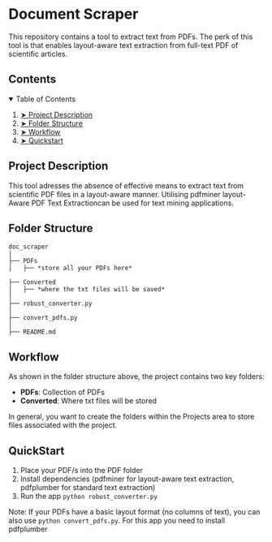 # Document Scraper
This repository contains a tool to extract text from PDFs. The perk of this tool is that enables layout-aware text extraction from full-text PDF of scientific articles.

## Contents

<details open="open">
  <summary>Table of Contents</summary>
  <ol>
    <li><a href="#project-description"> ➤ Project Description </a></li>
    <li><a href="#folder-structure"> ➤ Folder Structure</a></li>
    <li><a href="#workflow"> ➤ Workflow</a></li>
    <li><a href="#quickstart"> ➤ Quickstart</a></li>
  </ol>
</details>

## Project Description
This tool adresses the absence of effective means to extract text from scientific PDF files in a layout-aware manner. Utilising pdfminer layout-Aware PDF Text Extractioncan be used for text mining applications.

## Folder Structure

    doc_scraper
    │
    ├── PDFs 
    │   ├── *store all your PDFs here*

    ├── Converted
    │   ├── *where the txt files will be saved*
    │
    ├── robust_converter.py
    │   
    ├── convert_pdfs.py 
    │ 
    ├── README.md 

## Workflow

As shown in the folder structure above, the project contains two key folders:
- **PDFs**: Collection of PDFs
- **Converted**: Where txt files will be stored

In general, you want to create the folders within the Projects area to store files associated with the project.

## QuickStart

1. Place your PDF/s into the PDF folder
2. Install dependencies (pdfminer for layout-aware text extraction, pdfplumber for standard text extraction)
3. Run the app
`python robust_converter.py`

Note: If your PDFs have a basic layout format (no columns of text), you can also use `python convert_pdfs.py`.
For this app you need to install pdfplumber